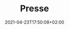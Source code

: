 ---
title: "Presse"
menu:
  main:
    name: "Presse"
    weight: 150
date: 2021-04-23T17:50:08+02:00
draft: false
---